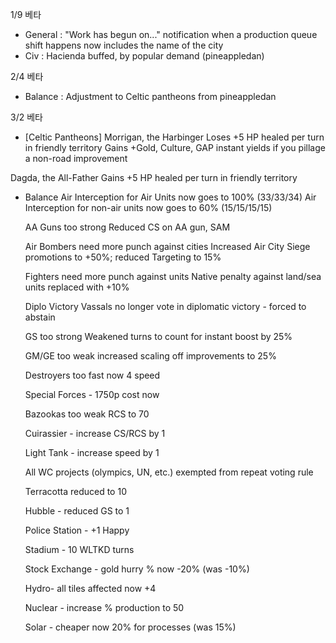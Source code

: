 1/9 베타
- General : "Work has begun on..." notification when a production queue shift happens now includes the name of the city
- Civ : Hacienda buffed, by popular demand (pineappledan)

2/4 베타
- Balance : Adjustment to Celtic pantheons from pineappledan

3/2 베타
- [Celtic Pantheons]
Morrigan, the Harbinger
Loses +5 HP healed per turn in friendly territory
Gains +Gold, Culture, GAP instant yields if you pillage a non-road improvement

Dagda, the All-Father
Gains +5 HP healed per turn in friendly territory

- Balance
    Air Interception for Air Units now goes to 100% (33/33/34)
        Air Interception for non-air units now goes to 60% (15/15/15/15)
        
    AA Guns too strong
        Reduced CS on AA gun, SAM
        
    Air Bombers need more punch against cities
        Increased Air City Siege promotions to +50%; reduced Targeting to 15%
        
    Fighters need more punch against units
        Native penalty against land/sea units replaced with +10%
        
    Diplo Victory
        Vassals no longer vote in diplomatic victory - forced to abstain
        
    GS too strong
        Weakened turns to count for instant boost by 25%
        
    GM/GE too weak
        increased scaling off improvements to 25%
        
    Destroyers too fast
        now 4 speed
        
    Special Forces - 1750p cost now
    
    Bazookas too weak
        RCS to 70
        
    Cuirassier - increase CS/RCS by 1
    
    Light Tank - increase speed by 1
    
    All WC projects (olympics, UN, etc.) exempted from repeat voting rule
    
    Terracotta reduced to 10
    
    Hubble - reduced GS to 1
    
    Police Station - +1 Happy
    
    Stadium - 10 WLTKD turns
    
    Stock Exchange - gold hurry % now -20% (was -10%)
    
    Hydro- all tiles affected now +4
    
    Nuclear - increase %  production to 50
    
    Solar - cheaper
        now 20% for processes (was 15%)
